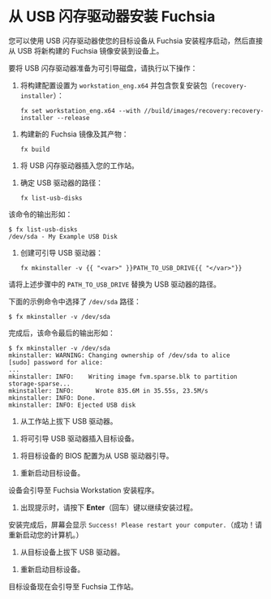 <!--
# Install Fuchsia from a USB flash drive
 -->
# 从 USB 闪存驱动器安装 Fuchsia

<!--
You can use a USB flash drive to make your target device to boot from
the Fuchsia installer, which then installs a freshly built Fuchsia
image on the device directly from the USB.
 -->
您可以使用 USB 闪存驱动器使您的目标设备从 Fuchsia 安装程序启动，然后直接从 USB 将新构建的 Fuchsia 镜像安装到设备上。

<!--
To prepare a USB flash drive to be a bootable disk, do the following:
 -->
要将 USB 闪存驱动器准备为可引导磁盘，请执行以下操作：

<!--
1. Set the build configuration to `workstation_eng.x64` and include
   the recovery package (`recovery-installer`):
 -->
1. 将构建配置设置为 `workstation_eng.x64` 并包含恢复安装包（`recovery-installer`）：   

   ```posix-terminal
   fx set workstation_eng.x64 --with //build/images/recovery:recovery-installer --release
   ```

<!--
1. Build a new Fuchsia image and its artifacts:
 -->
1. 构建新的 Fuchsia 镜像及其产物：

   ```posix-terminal
   fx build
   ```

<!--
1. Plug a USB flash drive into your workstation.
 -->
1. 将 USB 闪存驱动器插入您的工作站。

<!--
1. Identify the path to the USB drive:
 -->
1. 确定 USB 驱动器的路径：

   ```posix-terminal
   fx list-usb-disks
   ```

<!--
   This command prints output similar to the following:
 -->
   该命令的输出形如：

   ``` none {:.devsite-disable-click-to-copy}
   $ fx list-usb-disks
   /dev/sda - My Example USB Disk
   ```

<!--
1. Create a bootable USB drive:
 -->
1. 创建可引导 USB 驱动器：

   ```posix-terminal
   fx mkinstaller -v {{ "<var>" }}PATH_TO_USB_DRIVE{{ "</var>"}}
   ```

<!--
   Replace `PATH_TO_USB_DRIVE` with the path to the USB drive from the step above.
 -->
   请将上述步骤中的 `PATH_TO_USB_DRIVE` 替换为 USB 驱动器的路径。

<!--
   The example command below selects the `/dev/sda` path:
 -->
   下面的示例命令中选择了 `/dev/sda` 路径：

   ``` none {:.devsite-disable-click-to-copy}
   $ fx mkinstaller -v /dev/sda
   ```

<!--
   When finished, the command prints output similar to the following in the end:
 -->
   完成后，该命令最后的输出形如：


   ``` none {:.devsite-disable-click-to-copy}
   $ fx mkinstaller -v /dev/sda
   mkinstaller: WARNING: Changing ownership of /dev/sda to alice
   [sudo] password for alice:
   ...
   mkinstaller: INFO:    Writing image fvm.sparse.blk to partition storage-sparse...
   mkinstaller: INFO:      Wrote 835.6M in 35.55s, 23.5M/s
   mkinstaller: INFO: Done.
   mkinstaller: INFO: Ejected USB disk
   ```

<!--
1. Unplug the USB drive from the workstation.
 -->
1. 从工作站上拔下 USB 驱动器。

<!--
1. Plug the bootable USB drive into your target device.
 -->
1. 将可引导 USB 驱动器插入目标设备。

<!--
1. Configure the target device's BIOS to boot from a USB drive.
 -->
1. 将目标设备的 BIOS 配置为从 USB 驱动器引导。

<!--
1. Reboot the target device.
 -->
1. 重新启动目标设备。

<!--
   The device boots into the Fuchsia Workstation Installer.
 -->
   设备会引导至 Fuchsia Workstation 安装程序。

<!--
1. Press **Enter** on prompts to continue the installation process.
 -->
1. 出现提示时，请按下 **Enter**（回车）键以继续安装过程。 

<!--
   When the installation is finished, the screen displays `Success! Please restart your computer.`
 -->
   安装完成后，屏幕会显示 `Success! Please restart your computer.`（成功！请重新启动您的计算机。）

<!--
1. Unplug the USB drive from the target device.
 -->
1. 从目标设备上拔下 USB 驱动器。

<!--
1. Reboot the target device.
 -->
1. 重新启动目标设备。

<!--
   The target device is now booted into Fuchsia’s Workstation.
 -->
   目标设备现在会引导至 Fuchsia 工作站。
